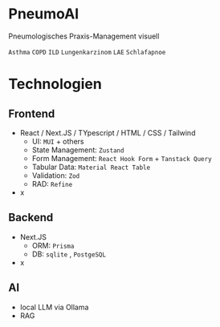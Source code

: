 # PneumoAI
Pneumologisches Praxis-Management visuell

`Asthma` `COPD` `ILD` `Lungenkarzinom` `LAE` `Schlafapnoe`

# Technologien
## Frontend
- React / Next.JS / TYpescript / HTML / CSS / Tailwind
  - UI: `MUI` + others
  - State Management: `Zustand`
  - Form Management: `React Hook Form` + `Tanstack Query`
  - Tabular Data: `Material React Table`
  - Validation: `Zod`
  - RAD: `Refine`
- x
## Backend
- Next.JS
  - ORM: `Prisma`
  - DB: `sqlite` , `PostgeSQL`
- x
## AI
- local LLM via Ollama
- RAG

